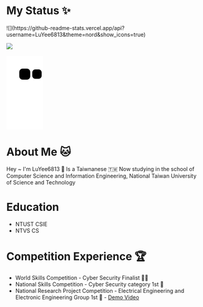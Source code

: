 # My Status ✨
<div class="center">
![](https://github-readme-stats.vercel.app/api?username=LuYee6813&theme=nord&show_icons=true)
</div>


![](https://github-readme-stats.vercel.app/api/top-langs/?username=LuYee6813&theme=nord&layout=compact&card_width=445)

![](https://github.com/LuYee6813/LuYee6813/blob/output/github-contribution-grid-snake.svg)

# About Me 🐱
Hey ~ I'm LuYee6813 👋  Is a Taiwnanese  🇹🇼 
Now studying in the school of Computer Science and Information Engineering, National Taiwan University of Science and Technology 



# Education 
- NTUST CSIE
- NTVS CS

# Competition Experience 🏆
- World Skills Competition - Cyber Security Finalist 🕵️‍♂️
- National Skills Competition - Cyber Security category 1st 🏅️
- National Research Project Competition - Electrical Engineering and Electronic Engineering Group 1st 🏅️ - [Demo Video](https://www.youtube.com/watch?v=RBECyGg3n4c)

